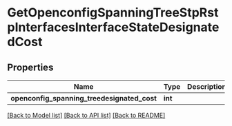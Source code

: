 # GetOpenconfigSpanningTreeStpRstpInterfacesInterfaceStateDesignatedCost

## Properties
Name | Type | Description | Notes
------------ | ------------- | ------------- | -------------
**openconfig_spanning_treedesignated_cost** | **int** |  | [optional] 

[[Back to Model list]](../README.md#documentation-for-models) [[Back to API list]](../README.md#documentation-for-api-endpoints) [[Back to README]](../README.md)


